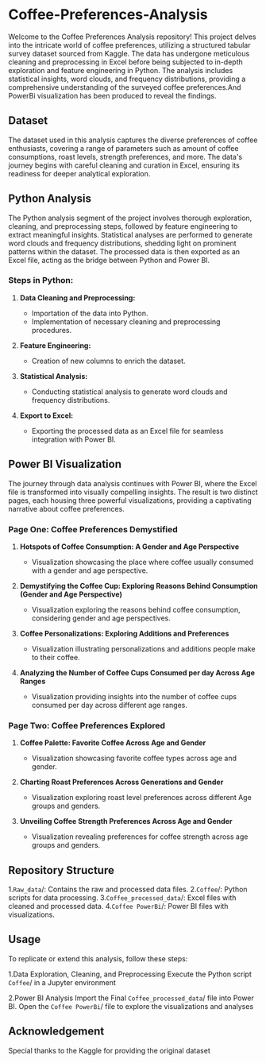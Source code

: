 # Coffee-Preferences-Analysis

Welcome to the Coffee Preferences Analysis repository! This project delves into the intricate world of coffee preferences, utilizing a structured tabular survey dataset sourced from Kaggle. The data has undergone meticulous cleaning and preprocessing in Excel before being subjected to in-depth exploration and feature engineering in Python. The analysis includes statistical insights, word clouds, and frequency distributions, providing a comprehensive understanding of the surveyed coffee preferences.And PowerBi visualization has been produced to reveal the findings.

## Dataset

The dataset used in this analysis captures the diverse preferences of coffee enthusiasts, covering a range of parameters such as amount of coffee consumptions, roast levels, strength preferences, and more. The data's journey begins with careful cleaning and curation in Excel, ensuring its readiness for deeper analytical exploration.

## Python Analysis

The Python analysis segment of the project involves thorough exploration, cleaning, and preprocessing steps, followed by feature engineering to extract meaningful insights. Statistical analyses are performed to generate word clouds and frequency distributions, shedding light on prominent patterns within the dataset. The processed data is then exported as an Excel file, acting as the bridge between Python and Power BI.

### Steps in Python:

1. **Data Cleaning and Preprocessing:**
   - Importation of the data into Python.
   - Implementation of necessary cleaning and preprocessing procedures.

2. **Feature Engineering:**
   - Creation of new columns to enrich the dataset.

3. **Statistical Analysis:**
   - Conducting statistical analysis to generate word clouds and frequency distributions.

4. **Export to Excel:**
   - Exporting the processed data as an Excel file for seamless integration with Power BI.

## Power BI Visualization

The journey through data analysis continues with Power BI, where the Excel file is transformed into visually compelling insights. The result is two distinct pages, each housing three powerful visualizations, providing a captivating narrative about coffee preferences.

### Page One: Coffee Preferences Demystified

1. **Hotspots of Coffee Consumption: A Gender and Age Perspective**
   - Visualization showcasing the place where coffee usually consumed with a gender and age perspective.

2. **Demystifying the Coffee Cup: Exploring Reasons Behind Consumption (Gender and Age Perspective)**
   - Visualization exploring the reasons behind coffee consumption, considering gender and age perspectives.

3. **Coffee Personalizations: Exploring Additions and Preferences**
   - Visualization illustrating personalizations and additions people make to their coffee.

4. **Analyzing the Number of Coffee Cups Consumed per day Across Age Ranges**
   - Visualization providing insights into the number of coffee cups consumed per day across different age ranges.

### Page Two: Coffee Preferences Explored

1. **Coffee Palette: Favorite Coffee Across Age and Gender**
   - Visualization showcasing favorite coffee types across age and gender.

2. **Charting Roast Preferences Across Generations and Gender**
   - Visualization exploring roast level preferences across different Age groups and genders.

3. **Unveiling Coffee Strength Preferences Across Age and Gender**
   - Visualization revealing preferences for coffee strength across age groups and genders.

## Repository Structure

1.`Raw_data`/: Contains the raw and processed data files.
2.`Coffee`/: Python scripts for data processing.
3.`Coffee_processed_data`/: Excel files with cleaned and processed data.
4.`Coffee PowerBi`/: Power BI files with visualizations.

## Usage

To replicate or extend this analysis, follow these steps:

1.Data Exploration, Cleaning, and Preprocessing Execute the Python script `Coffee`/ in a Jupyter environment

2.Power BI Analysis Import the Final `Coffee_processed_data`/ file into Power BI. Open the `Coffee PowerBi`/ file to explore the visualizations and analyses

## Acknowledgement
Special thanks to the Kaggle for providing the original dataset

